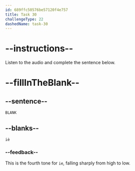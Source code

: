 ```yaml
---
id: 689ffc50576be57120f4e757
title: Task 30
challengeType: 22
dashedName: task-30
---
```


<!-- (Audio) A: iè -->

# --instructions--

Listen to the audio and complete the sentence below.

# --fillInTheBlank--

## --sentence--

`BLANK`

## --blanks--

`iè`

### --feedback--

This is the fourth tone for `ie`, falling sharply from high to low.

